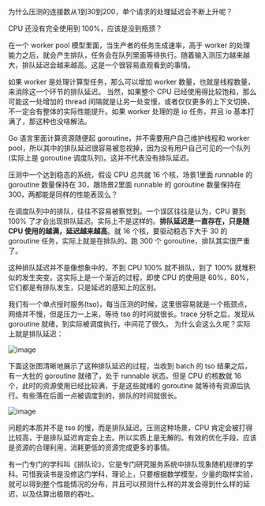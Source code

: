 为什么压测的连接数从1到30到200，单个请求的处理延迟会不断上升呢？

CPU 还没有完全使用到 100%，应该是没到瓶颈？

在一个 worker pool 模型里面，当生产者的任务生成速率，高于 worker 的处理能力之后，就会产生排队，任务会在队列里面等待执行。随着输入测压力越来越大，排队延迟会越来越高。这是一个很容易直观看到的事情。

如果 worker 是处理计算型任务，那么可以增加 worker 数量，也就是线程数量，来消除这一个环节的排队延迟。
当然，如果整个 CPU 已经使用得比较饱和，那么可能这一处增加的 thread 间隔就是让另一处变慢，或者仅仅更多的上下文切换，不一定会有整体的实际性能提升。如果 worker 处理的是 io 任务，并且 io 基本打满了，那这种也没啥解法。

Go 语言里面计算资源随便起 goroutine，并不需要用户自己维护线程和 worker pool，所以其中的排队延迟很容易被忽视掉，因为没有用户自己可见的一个队列(实际上是 goroutine 调度队列)。这并不代表没有排队延迟。

压测中一个达到稳态的系统，假设 CPU 总共就 16 个核，场景1里面 runnable 的 goroutine 数量保持在 30，跟场景2里面 runnable 的 goroutine 数量保持在 300，两都能是同样的性能表现么？

在调度队列中的排队，往往不容易被察觉到。一个误区往往是认为，CPU 要到 100% 了才会出现排队延迟。实际上不是这样的。**排队延迟是一直存在，只是随 CPU 使用的越满，延迟越来越高**。就 16 个核，要驱动稳态下大于 30 的 goroutine 任务，实际上就是在排队的。跑 300 个 goroutine，排队其实很严重了。

这种排队延迟并不是像想象中的，不到 CPU 100% 就不排队，到了 100% 就堆积似的发生突变。这实际上是一个渐近的过程，即使 CPU 的使用是 60%，80%，它们都是有排队发生，只是延迟的感知上的区别。

我们有一个单点授时服务(tso)，每当压测的时候，这里很容易就是一个瓶颈点，网络并不慢，但是压力一上来，等待 tso 的时间就很长。trace 分析之后，发现从 goroutine 就绪，到实际被调度执行，中间花了很久。
为什么会这么久呢？实际上就是排队延迟：

![image](https://github.com/pingcap/tidb/assets/1420062/9fb28816-2a17-4f22-b5de-03ef536f99e3)

下面这张图清晰地展示了这种排队延迟的过程，当收到 batch 的 tso 结果之后，有一大批的 goroutine 就绪了，处于 runnable 状态。但是 CPU 的核数就 16 个，此时的资源使用已经比较满，于是这些就绪的 goroutine 就等待有资源后执行。有些落在后面一点被调度到的，排队的时间就很长。

![image](https://github.com/pingcap/tidb/assets/1420062/e5ae8a3a-6546-425f-8e37-9d7a18fc86a2)

问题的本质并不是 tso 的慢，而是排队延迟。压测这种场景，CPU 肯定会被打得比较高，于是排队延迟肯定会上去。所以实质上是无解的。有效的优化手段，应该是资源的合理利用，消耗更低的资源完成更多的事情。

有一门专门的学科叫《排队论》，它是专门研究服务系统中排队现象随机规律的学科。可惜我读书是没修这门学科，理论上，只要根据数学模型，少量的取样实验，就可以得到整个性能情况的分布，并且可以预测什么样的并发会得到什么样的延迟，以及估算出极限的吞吐。
